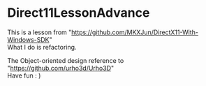 # Direct11LessonAdvance
This is a lesson from "https://github.com/MKXJun/DirectX11-With-Windows-SDK"  
What I do is refactoring.  

The Object-oriented design reference to "https://github.com/urho3d/Urho3D"  
Have fun : )
